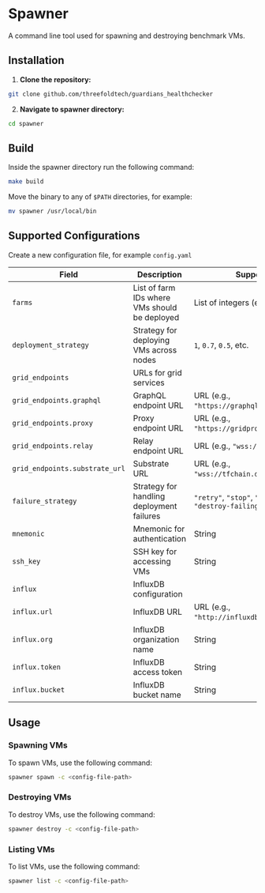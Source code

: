 # Spawner


A command line tool used for spawning and destroying benchmark VMs.

## Installation
1. **Clone the repository:**
``` bash
git clone github.com/threefoldtech/guardians_healthchecker
```
2. **Navigate to spawner directory:**
``` bash
cd spawner
```

## Build
Inside the spawner directory run the following command:
``` bash
make build
```
Move the binary to any of `$PATH` directories, for example:
``` bash
mv spawner /usr/local/bin
```

## Supported Configurations
Create a new configuration file, for example `config.yaml`

| Field                  | Description                                          | Supported Values                                     | Required |
| ---------------------- | ---------------------------------------------------- | ---------------------------------------------------- | -------- |
| `farms`                | List of farm IDs where VMs should be deployed        | List of integers (e.g., `1`, `2`, etc.)              | Yes      |
| `deployment_strategy`  | Strategy for deploying VMs across nodes              | `1`, `0.7`, `0.5`, etc.                              | Yes      |
| `grid_endpoints`       | URLs for grid services                               |                                                      |      |
| `grid_endpoints.graphql` | GraphQL endpoint URL                               | URL (e.g., `"https://graphql.dev.grid.tf/graphql"`)  | Yes      |
| `grid_endpoints.proxy`   | Proxy endpoint URL                                 | URL (e.g., `"https://gridproxy.dev.grid.tf/"`)       | Yes      |
| `grid_endpoints.relay`   | Relay endpoint URL                                 | URL (e.g., `"wss://relay.dev.grid.tf"`)              | Yes      |
| `grid_endpoints.substrate_url` | Substrate URL                                | URL (e.g., `"wss://tfchain.dev.grid.tf/ws"`)         | Yes      |
| `failure_strategy`     | Strategy for handling deployment failures            | `"retry"`, `"stop"`, `"destroy-all"`, `"destroy-failing"` | No       |
| `mnemonic`             | Mnemonic for authentication                          | String                                               | Yes      |
| `ssh_key`              | SSH key for accessing VMs                            | String                                               | No       |
| `influx`               | InfluxDB configuration                               |                                                      |          |
| `influx.url`           | InfluxDB URL                                         | URL (e.g., `"http://influxdb.example.com"`)          | Yes      |
| `influx.org`           | InfluxDB organization name                           | String                                               | Yes      |
| `influx.token`         | InfluxDB access token                                | String                                               | Yes      |
| `influx.bucket`        | InfluxDB bucket name                                 | String                                               | Yes      |



## Usage

### Spawning VMs
To spawn VMs, use the following command:
``` bash
spawner spawn -c <config-file-path>
```

### Destroying VMs
To destroy VMs, use the following command:
``` bash
spawner destroy -c <config-file-path>
```

### Listing VMs
To list VMs, use the following command:
``` bash
spawner list -c <config-file-path>
```